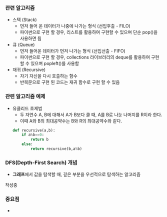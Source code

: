 ### 관련 알고리즘
- 스택 (Stack)
    - 먼저 들어 온 데이터가 나중에 나가는 형식 (선입후출 - FILO)
    - 파이썬으로 구현 할 경우, 리스트를 활용하여 구현할 수 있으며 단순 pop()을 사용하면 됨
- 큐 (Queue)
    - 먼저 들어온 데이터가 먼저 나가는 형식 (선입선출 - FIFO)
    - 파이썬으로 구현 할 경우, collections 라이브러리의 deque를 활용하여 구현할 수 있으며 popleft()를 사용함
- 재귀 (Recursive)
    - 자기 자신을 다시 호출하는 함수
    - 반복문으로 구현 된 코드는 재귀 함수로 구현 할 수 있음

### 관련 알고리즘 예제
- 유클리드 호제법
    - 두 자연수 A, B에 대해서 A가 B보다 클 때, A를 B로 나눈 나머지를 R이라 한다.
    - 이때 A와 B의 최대공약수는 B와 R의 최대공약수와 같다.
    ```python
    def recursive(a,b):
        if a%b==0:
            return b
        else:
            return recursive(b,a%b)
    ```

### DFS(Depth-First Search) 개념  
- **그래프**에서 값을 탐색할 때, 깊은 부분을 우선적으로 탐색하는 알고리즘

작성중

### 중요점  
- 